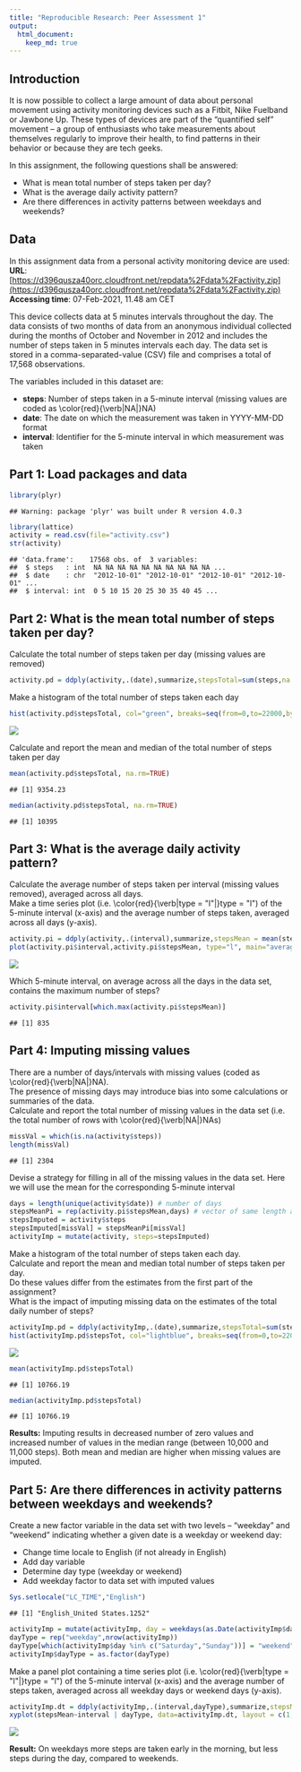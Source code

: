 ```yaml
---
title: "Reproducible Research: Peer Assessment 1"
output: 
  html_document:
    keep_md: true
---
```


## Introduction  
  
It is now possible to collect a large amount of data about personal movement using activity monitoring devices such as a Fitbit, Nike Fuelband or Jawbone Up. These types of devices are part of the “quantified self” movement – a group of enthusiasts who take measurements about themselves regularly to improve their health, to find patterns in their behavior or because they are tech geeks.  

In this assignment, the following questions shall be answered:  
- What is mean total number of steps taken per day?  
- What is the average daily activity pattern?  
- Are there differences in activity patterns between weekdays and weekends?  
  
## Data  
  
In this assignment data from a personal activity monitoring device are used:  
**URL**: [https://d396qusza40orc.cloudfront.net/repdata%2Fdata%2Factivity.zip](https://d396qusza40orc.cloudfront.net/repdata%2Fdata%2Factivity.zip)  
**Accessing time**: 07-Feb-2021, 11.48 am CET  
  
This device collects data at 5 minutes intervals throughout the day. The data consists of two months of data from an anonymous individual collected during the months of October and November in 2012 and includes the number of steps taken in 5 minutes intervals each day. The data set is stored in a comma-separated-value (CSV) file and comprises a total of 17,568 observations.  
  
The variables included in this dataset are:  
- **steps**: Number of steps taken in a 5-minute interval (missing values are coded as \color{red}{\verb|NA|}NA)  
- **date**: The date on which the measurement was taken in YYYY-MM-DD format  
- **interval**: Identifier for the 5-minute interval in which measurement was taken  

## Part 1: Load packages and data
 

```r
library(plyr)
```

```
## Warning: package 'plyr' was built under R version 4.0.3
```

```r
library(lattice)
activity = read.csv(file="activity.csv")
str(activity)
```

```
## 'data.frame':	17568 obs. of  3 variables:
##  $ steps   : int  NA NA NA NA NA NA NA NA NA NA ...
##  $ date    : chr  "2012-10-01" "2012-10-01" "2012-10-01" "2012-10-01" ...
##  $ interval: int  0 5 10 15 20 25 30 35 40 45 ...
```
  
## Part 2: What is the mean total number of steps taken per day?  

Calculate the total number of steps taken per day (missing values are removed)    

```r
activity.pd = ddply(activity,.(date),summarize,stepsTotal=sum(steps,na.rm=TRUE))
```

Make a histogram of the total number of steps taken each day

```r
hist(activity.pd$stepsTotal, col="green", breaks=seq(from=0,to=22000,by=1000), main="Total number of steps per day", xlab="Steps total",ylim=c(0,20))
```

![](PA1_template_files/figure-html/unnamed-chunk-3-1.png)<!-- -->

Calculate and report the mean and median of the total number of steps taken per day

```r
mean(activity.pd$stepsTotal, na.rm=TRUE)
```

```
## [1] 9354.23
```

```r
median(activity.pd$stepsTotal, na.rm=TRUE)
```

```
## [1] 10395
```

## Part 3: What is the average daily activity pattern?  

Calculate the average number of steps taken per interval (missing values removed), averaged across all days.  
Make a time series plot (i.e. \color{red}{\verb|type = "l"|}type = "l") of the 5-minute interval (x-axis) and the average number of steps taken, averaged across all days (y-axis).  


```r
activity.pi = ddply(activity,.(interval),summarize,stepsMean = mean(steps,na.rm=TRUE))
plot(activity.pi$interval,activity.pi$stepsMean, type="l", main="average steps per time interval across all days",xlab="interval",ylab="Average steps")
```

![](PA1_template_files/figure-html/unnamed-chunk-5-1.png)<!-- -->

Which 5-minute interval, on average across all the days in the data set, contains the maximum number of steps?  

```r
activity.pi$interval[which.max(activity.pi$stepsMean)]
```

```
## [1] 835
```
  
## Part 4: Imputing missing values  

There are a number of days/intervals with missing values (coded as \color{red}{\verb|NA|}NA).   
The presence of missing days may introduce bias into some calculations or summaries of the data.  
Calculate and report the total number of missing values in the data set (i.e. the total number of rows with \color{red}{\verb|NA|}NAs)  

```r
missVal = which(is.na(activity$steps))
length(missVal)
```

```
## [1] 2304
```

Devise a strategy for filling in all of the missing values in the data set. Here we will use the mean for the corresponding 5-minute interval 

```r
days = length(unique(activity$date)) # number of days
stepsMeanPi = rep(activity.pi$stepsMean,days) # vector of same length as the row number of the data frame, repeating the mean interval values for each day
stepsImputed = activity$steps
stepsImputed[missVal] = stepsMeanPi[missVal]
activityImp = mutate(activity, steps=stepsImputed)
```

Make a histogram of the total number of steps taken each day.  
Calculate and report the mean and median total number of steps taken per day.   
Do these values differ from the estimates from the first part of the assignment?  
What is the impact of imputing missing data on the estimates of the total daily number of steps?  

```r
activityImp.pd = ddply(activityImp,.(date),summarize,stepsTotal=sum(steps,na.rm=TRUE))
hist(activityImp.pd$stepsTot, col="lightblue", breaks=seq(from=0,to=22000,by=1000), main="Total number of steps per day after imputing of missing values",xlab="Steps total",ylim=c(0,20))
```

![](PA1_template_files/figure-html/unnamed-chunk-9-1.png)<!-- -->

```r
mean(activityImp.pd$stepsTotal)
```

```
## [1] 10766.19
```

```r
median(activityImp.pd$stepsTotal)
```

```
## [1] 10766.19
```
**Results:** Imputing results in decreased number of zero values and increased number of values in the median range (between 10,000 and 11,000 steps). Both mean and median are higher when missing values are imputed.  

## Part 5: Are there differences in activity patterns between weekdays and weekends?  

Create a new factor variable in the data set with two levels – “weekday” and “weekend” indicating whether a given date is a weekday or weekend day:  
- Change time locale to English (if not already in English)
- Add day variable
- Determine day type (weekday or weekend)  
- Add weekday factor to data set with imputed values  

```r
Sys.setlocale("LC_TIME","English")
```

```
## [1] "English_United States.1252"
```

```r
activityImp = mutate(activityImp, day = weekdays(as.Date(activityImp$date)))
dayType = rep("weekday",nrow(activityImp))
dayType[which(activityImp$day %in% c("Saturday","Sunday"))] = "weekend"
activityImp$dayType = as.factor(dayType)
```

Make a panel plot containing a time series plot (i.e. \color{red}{\verb|type = "l"|}type = "l") of the 5-minute interval (x-axis) and the average number of steps taken, averaged across all weekday days or weekend days (y-axis).  

```r
activityImp.dt = ddply(activityImp,.(interval,dayType),summarize,stepsMean = mean(steps))
xyplot(stepsMean~interval | dayType, data=activityImp.dt, layout = c(1,2), type="l")
```

![](PA1_template_files/figure-html/unnamed-chunk-11-1.png)<!-- -->
  
**Result:** On weekdays more steps are taken early in the morning, but less steps during the day, compared to weekends.    
